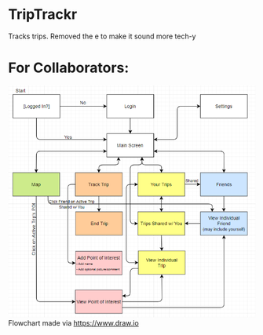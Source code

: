 # TripTrackr

Tracks trips.
Removed the e to make it sound more tech-y

# For Collaborators:

![Flowchart](/readme_files/Flowchart.png)
Flowchart made via https://www.draw.io